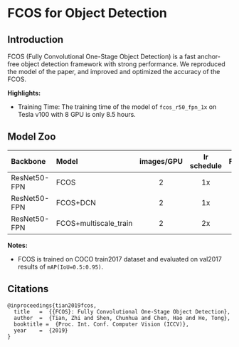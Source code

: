 # FCOS for Object Detection

## Introduction

FCOS (Fully Convolutional One-Stage Object Detection) is a fast anchor-free object detection framework with strong performance. We reproduced the model of the paper, and improved and optimized the accuracy of the FCOS.

**Highlights:**

- Training Time: The training time of the model of `fcos_r50_fpn_1x` on Tesla v100 with 8 GPU is only 8.5 hours.

## Model Zoo

| Backbone        | Model      | images/GPU | lr schedule |FPS | Box AP |                           download                          | config |
| :-------------- | :------------- | :-----: | :-----: | :------------: | :-----: | :-----------------------------------------------------: | :-----: |
| ResNet50-FPN    | FCOS           |    2    |   1x      |     ----     |  39.6  | [download](https://paddledet.bj.bcebos.com/models/fcos_r50_fpn_1x_coco.pdparams) | [config](https://github.com/PaddlePaddle/PaddleDetection/tree/develop/configs/fcos/fcos_r50_fpn_1x_coco.yml) |
| ResNet50-FPN    | FCOS+DCN       |    2    |   1x      |     ----     |  44.3  | [download](https://paddledet.bj.bcebos.com/models/fcos_dcn_r50_fpn_1x_coco.pdparams) | [config](https://github.com/PaddlePaddle/PaddleDetection/tree/develop/configs/fcos/fcos_dcn_r50_fpn_1x_coco.yml) |
| ResNet50-FPN    | FCOS+multiscale_train    |    2    |   2x      |     ----     |  41.8  | [download](https://paddledet.bj.bcebos.com/models/fcos_r50_fpn_multiscale_2x_coco.pdparams) | [config](https://github.com/PaddlePaddle/PaddleDetection/tree/develop/configs/fcos/fcos_r50_fpn_multiscale_2x_coco.yml) |

**Notes:**

- FCOS is trained on COCO train2017 dataset and evaluated on val2017 results of `mAP(IoU=0.5:0.95)`.

## Citations
```
@inproceedings{tian2019fcos,
  title   =  {{FCOS}: Fully Convolutional One-Stage Object Detection},
  author  =  {Tian, Zhi and Shen, Chunhua and Chen, Hao and He, Tong},
  booktitle =  {Proc. Int. Conf. Computer Vision (ICCV)},
  year    =  {2019}
}
```
